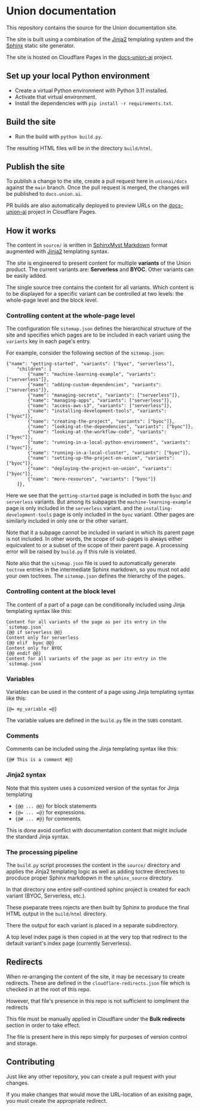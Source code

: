 # Union documentation

This repository contains the source for the Union documentation site.

The site is built using a combination of the [Jinja2](https://jinja.palletsprojects.com/en/3.1.x/)
templating system and the [Sphinx](https://www.sphinx-doc.org) static site generator.

The site is hosted on Cloudflare Pages in the [docs-union-ai](https://dash.cloudflare.com/fcdf789dd2ac34464befdf8153c3b360/pages/view/docs-union-ai)
project.

## Set up your local Python environment

* Create a virtual Python environment with Python 3.11 installed.
* Activate that virtual environment.
* Install the dependencies with `pip install -r requirements.txt`.

## Build the site

* Run the build with `python build.py`.

The resulting HTML files will be in the directory `build/html`.

## Publish the site

To publish a change to the site, create a pull request here in `unionai/docs` against the `main` branch.
Once the pull request is merged, the changes will be published to `docs.union.ai`.

PR builds are also automatically deployed to preview URLs on the [docs-union-ai](https://dash.cloudflare.com/fcdf789dd2ac34464befdf8153c3b360/pages/view/docs-union-ai)
project in Cloudflare Pages.

## How it works

The content in `source/` is written in [Sphinx](https://www.sphinx-doc.org)[Myst Markdown](https://mystmd.org/) format
augmented with [Jinja2](https://jinja.palletsprojects.com/en/3.1.x/) templating syntax.

The site is engineered to present content for multiple **variants** of the Union product.
The current variants are: **Serverless** and **BYOC**. Other variants can be easily added.

The single source tree contains the content for all variants.
Which content is to be displayed for a specific variant can be controlled
at two levels: the whole-page level and the block level.

### Controlling content at the whole-page level

The configuration file `sitemap.json` defines the hierarchical structure of the site
and specifies which pages are to be included in each variant using the `variants` key
in each page's entry.

For example, consider the following section of the `sitemap.json`:

```
{"name": "getting-started", "variants": ["byoc", "serverless"],
    "children": [
        {"name": "machine-learning-example", "variants": ["serverless"]},
        {"name": "adding-custom-dependencies", "variants": ["serverless"]},
        {"name": "managing-secrets", "variants": ["serverless"]},
        {"name": "managing-apps", "variants": ["serverless"]},
        {"name": "access-aws-s3", "variants": ["serverless"]},
        {"name": "installing-development-tools", "variants": ["byoc"]},
        {"name": "creating-the-project", "variants": ["byoc"]},
        {"name": "looking-at-the-dependencies", "variants": ["byoc"]},
        {"name": "looking-at-the-workflow-code", "variants": ["byoc"]},
        {"name": "running-in-a-local-python-environment", "variants": ["byoc"]},
        {"name": "running-in-a-local-cluster", "variants": ["byoc"]},
        {"name": "setting-up-the-project-on-union", "variants": ["byoc"]},
        {"name": "deploying-the-project-on-union", "variants": ["byoc"]},
        {"name": "more-resources", "variants": ["byoc"]}
    ]},
```

Here we see that the `getting-started` page is included in both the `byoc` and `serverless` variants.
But among its subpages the `machine-learning-example` page is only included in the `serverless` variant.
and the `installing-development-tools` page is only included in the `byoc` variant.
Other pages are similarly included in only one or the other variant.

Note that it a subpage cannot be included in variant in which its parent page is not included.
In other words, the scope of sub-pages is always either equicvalent to or a subset of the scope
of their parent page. A processing error will be raised by `build.py` if this rule is violated.

Note also that the `sitemap.json` file is used to automatically generate `toctree` entries
in the intermediate Sphinx markdown, so you must not add your own toctrees.
The `sitemap.json` defines the hierarchy of the pages.

### Controlling content at the block level

The content of a part of a page can be conditionally included
using Jinja templating syntax like this:

```
Content for all variants of the page as per its entry in the `sitemap.json`
{@@ if serverless @@}
Content only for serverless
{@@ elif  byoc @@}
Content only for BYOC
{@@ endif @@}
Content for all variants of the page as per its entry in the `sitemap.json`
```

### Variables

Variables can be used in the content of a page using Jinja templating syntax like this:

```
{@= my_variable =@}
```

The variable values are defined in the `build.py` file in the `SUBS` constant.

### Comments

Comments can be included using the Jinja templating syntax like this:

```
{@# This is a comment #@}
```

### Jinja2 syntax

Note that this system uses a cusomized version of the syntax for Jinja templating

* `{@@ ... @@}` for block statements
* `{@= ... =@}` for expressions.
* `{@# ... #@}` for comments.

This is done avoid conflict with documentation content that might include the standard Jinja syntax.

### The processing pipeline

The `build.py` script processes the content in the `source/` directory and applies the
Jinja2 templating logic as well as adding toctree directives to procduce proper Sphinx
markdopwn in the `sphinx_source` directory.

In that directory one entire self-contined sphinc project is created for each variant
(BYOC, Serverless, etc.).

These pseparate trees rojects are then built by Sphinx to produce the final HTML output in the `build/html` directory.

There the output for each variant is placed in a separate subdirectory.

A top level index page is then copied in at the very top that redirect to
the default variant's index page (currently Serverless).

## Redirects

When re-arranging the content of the site, it may be necessary to create redirects.
These are defined in the `cloudflare-redirects.json` file which is checked in at the
root of this repo.

However, that file's presence in this repo is not sufficient to iomplment the redirects

This file must be manually applied in Cloudflare under the **Bulk redirects** section
in order to take effect.

The file is present here in this repo simply for purposes of version control and storage.

## Contributing

Just like any other repository, you can create a pull request with your changes.

If you make changes that would move the URL-location of an exisitng page, you must
create the appropriate redirect.
